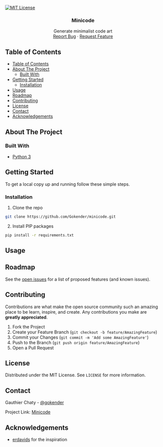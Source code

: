 [![MIT License][license-shield]][license-url]

<!-- PROJECT LOGO 
<br />
<p align="center">
  <a href="">
    <img src="data/images/logo.png" alt="Logo" width="80" height="80">
  </a>-->

  <h3 align="center">Minicode</h3>

  <p align="center">
    Generate minimalist code art
    <br />
    <a href="https://github.com/Gokender/minicode/issues">Report Bug</a>
    ·
    <a href="https://github.com/Gokender/minicode/issues">Request Feature</a>
  </p>
</p>



<!-- TABLE OF CONTENTS -->
## Table of Contents

- [Table of Contents](#table-of-contents)
- [About The Project](#about-the-project)
  - [Built With](#built-with)
- [Getting Started](#getting-started)
  - [Installation](#installation)
- [Usage](#usage)
- [Roadmap](#roadmap)
- [Contributing](#contributing)
- [License](#license)
- [Contact](#contact)
- [Acknowledgements](#acknowledgements)



<!-- ABOUT THE PROJECT -->
## About The Project

<!-- ![Screenshot][product-screenshot]

Planet System Generator is a program that generates small, minimal planetary systems. This project is inspired by the work of [erdavids](https://github.com/erdavids) with his work [Space Creator](https://github.com/erdavids/Space-Creator).

Most of the variables used to generate the SVG file can be overload (more information in the [Usage](#usage) section).-->


### Built With

* [Python 3]()


<!-- GETTING STARTED -->
## Getting Started

To get a local copy up and running follow these simple steps.


### Installation

1. Clone the repo
```sh
git clone https://github.com/Gokender/minicode.git
```
2. Install PIP packages
```sh
pip install -r requirements.txt
```



<!-- USAGE EXAMPLES -->
## Usage
<!--
To generate a planetary system :

```shell
>> python planet_system.py
Generating planetary system "zfeiu2jlhc7aixwnc4vb8tdid"
SVG file saved : solar_system.svg
```

To generate a system with a known seed

```shell
>> python planet_system.py --id zfeiu2jlhc7aixwnc4vb8tdid
Generating planetary system "zfeiu2jlhc7aixwnc4vb8tdid"
SVG file saved : solar_system.svg
```

To change the size of the output SVG file :
```shell
>> python planet_system.py --width 3000 --height 1500
Generating planetary system "4xitginbeugebs1kenupnj7ah"
SVG file saved : solar_system.svg
```

If you don't want to change the variable one by one you can update the default configuration file `config.ini`

Below the list of all variables you can change :

```shell
>> python planet_system.py --help
usage: planet_system.py [-h] [--width WIDTH] [--height HEIGHT]
                        [--color_palette COLOR_PALETTE]
                        [--font_size FONT_SIZE] [--nb_stars NB_STARS]
                        [--min_size_stars MIN_SIZE_STARS]
                        [--max_size_stars MAX_SIZE_STARS]
                        [--color_proba COLOR_PROBA] [--nb_planets NB_PLANETS]
                        [--distance_planet DISTANCE_PLANET]
                        [--min_size_planet MIN_SIZE_PLANET]
                        [--max_size_planet MAX_SIZE_PLANET]
                        [--ring_proba RING_PROBA] [--min_ring MIN_RING]
                        [--max_ring MAX_RING] [--moon_proba MOON_PROBA]
                        [--distance_moon DISTANCE_MOON]
                        [--min_nb_moons MIN_NB_MOONS]
                        [--max_nb_moons MAX_NB_MOONS]
                        [--min_size_moon MIN_SIZE_MOON]
                        [--max_size_moon MAX_SIZE_MOON] [--id ID]
                        [-f FILENAME] [-v]

Args that start with '--' (eg. --width) can also be set in a config file
(config.ini). Config file syntax allows: key=value, flag=true, stuff=[a,b,c]
(for details, see syntax at https://goo.gl/R74nmi). If an arg is specified in
more than one place, then commandline values override config file values which
override defaults.

optional arguments:
  -h, --help            show this help message and exit
  --width WIDTH         SVG width
  --height HEIGHT       SVG height
  --color_palette COLOR_PALETTE
                        list of colors for stars
  --font_size FONT_SIZE
                        font size for planet name
  --nb_stars NB_STARS   number of stars
  --min_size_stars MIN_SIZE_STARS
                        minimal star size
  --max_size_stars MAX_SIZE_STARS
                        maximal star size
  --color_proba COLOR_PROBA
                        probability of coloured star
  --nb_planets NB_PLANETS
                        number of planets
  --distance_planet DISTANCE_PLANET
                        distance in pixel between each planet
  --min_size_planet MIN_SIZE_PLANET
                        minimal planet size
  --max_size_planet MAX_SIZE_PLANET
                        maximal planet size
  --ring_proba RING_PROBA
                        probability of a ringed planet
  --min_ring MIN_RING   minimal number of rings
  --max_ring MAX_RING   maximal number of rings
  --moon_proba MOON_PROBA
                        probability for a planet to have moons
  --distance_moon DISTANCE_MOON
                        distance between each moon
  --min_nb_moons MIN_NB_MOONS
                        minimal number of moon
  --max_nb_moons MAX_NB_MOONS
                        maximal number of moon
  --min_size_moon MIN_SIZE_MOON
                        minimal size of moon
  --max_size_moon MAX_SIZE_MOON
                        maximal size of moon
  --id ID               random seed for generation
  -f FILENAME, --filename FILENAME
                        file name to save
  -v, --version         show program's version number and exit
``` -->

## Roadmap

See the [open issues](https://github.com/Gokender/minicode/issues) for a list of proposed features (and known issues).


## Contributing

Contributions are what make the open source community such an amazing place to be learn, inspire, and create. Any contributions you make are **greatly appreciated**.

1. Fork the Project
2. Create your Feature Branch (`git checkout -b feature/AmazingFeature`)
3. Commit your Changes (`git commit -m 'Add some AmazingFeature'`)
4. Push to the Branch (`git push origin feature/AmazingFeature`)
5. Open a Pull Request


## License

Distributed under the MIT License. See `LICENSE` for more information.


## Contact

Gauthier Chaty - [@gokender](https://twitter.com/gokender)

Project Link: [Minicode](https://github.com/Gokender/minicode.git)


## Acknowledgements

* [erdavids](https://github.com/erdavids) for the inspiration


[license-shield]: https://img.shields.io/github/license/othneildrew/Best-README-Template.svg?style=flat-square
[license-url]: LICENSE.txt
[product-screenshot]: /data/images/screenshot.png
